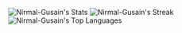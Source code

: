 
![Nirmal-Gusain's Stats](https://github-readme-stats.vercel.app/api?username=Nirmal-Gusain&theme=dark&show_icons=true&hide_border=false&count_private=true)
![Nirmal-Gusain's Streak](https://github-readme-streak-stats.herokuapp.com/?user=Nirmal-Gusain&theme=dark&hide_border=false)
![Nirmal-Gusain's Top Languages](https://github-readme-stats.vercel.app/api/top-langs/?username=Nirmal-Gusain&theme=dark&show_icons=true&hide_border=false&layout=compact)
